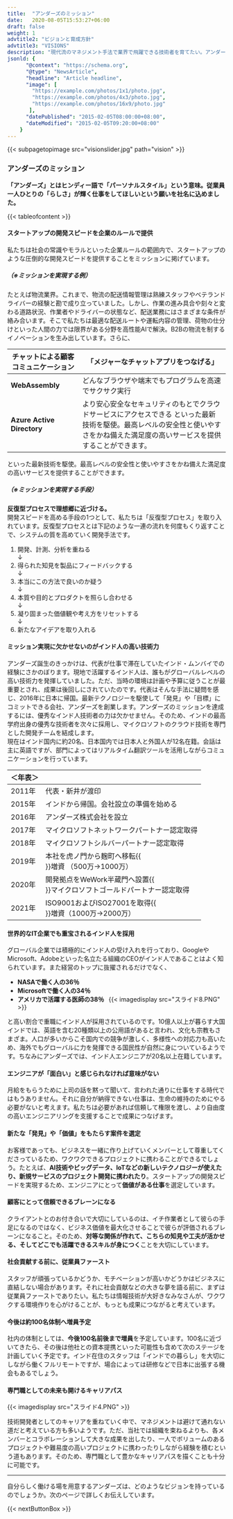 ```yaml
---
title:  "アンダーズのミッション"
date:   2020-08-05T15:53:27+06:00
draft: false
weight: 1
advtitle2: "ビジョンと育成方針"
advtitle3: "VISIONS"
description: "現代流のマネジメント手法で業界で飛躍できる技術者を育てたい。アンダーズは世界中のIT技術を組み合わせて、日本とインドので企業が抱える課題と向き合ってきました。そんな当社の土台にある、ビジョンや育成方針をお伝えします。"
jsonld: {
      "@context": "https://schema.org",
      "@type": "NewsArticle",
      "headline": "Article headline",
      "image": [
        "https://example.com/photos/1x1/photo.jpg",
        "https://example.com/photos/4x3/photo.jpg",
        "https://example.com/photos/16x9/photo.jpg"
       ],
      "datePublished": "2015-02-05T08:00:00+08:00",
      "dateModified": "2015-02-05T09:20:00+08:00"
    }
---
```

{{< subpagetopimage src="visionslider.jpg" path="vision" >}}

### アンダーズのミッション

**「アンダーズ」とはヒンディー語で「パーソナルスタイル」という意味。従業員一人ひとりの「らしさ」が輝く仕事をしてほしいという願いを社名に込めました。**

{{< tableofcontent >}}

#### スタートアップの開発スピードを企業のルールで提供

私たちは社会の常識やモラルといった企業ルールの範囲内で、スタートアップのような圧倒的な開発スピードを提供することをミッションに掲げています。

##### （※ミッションを実現する例）

たとえば物流業界。これまで、物流の配送情報管理は熟練スタッフやベテランドライバーの経験と勘で成り立っていました。しかし、作業の進み具合や刻々と変わる道路状況、作業者やドライバーの状態など、配送業務にはさまざまな条件が絡み合います。そこで私たちは最適な配送ルートや運転内容の管理、荷物の仕分けといった人間の力では限界がある分野を高性能AIで解決。B2Bの物流を制するイノベーションを生み出しています。さらに、

|**チャットによる顧客コミュニケーション**|「メジャーなチャットアプリをつなげる」|
|---|---|
|**WebAssembly**|どんなブラウザや端末でもプログラムを高速でサクサク実行|
|**Azure Active Directory**|より安心安全なセキュリティのもとでクラウドサービスにアクセスできる といった最新技術を駆使。最高レベルの安全性と使いやすさをかね備えた満足度の高いサービスを提供することができます。|
 
といった最新技術を駆使。最高レベルの安全性と使いやすさをかね備えた満足度の高いサービスを提供することができます。

##### （※ミッションを実現する手段）

**反復型プロセスで理想郷に近づける。**  
開発スピードを高める手段の1つとして、私たちは「反復型プロセス」を取り入れています。反復型プロセスとは下記のような一連の流れを何度もくり返すことで、システムの質を高めていく開発手法です。

1. 開発、計測、分析を重ねる  
   ↓  
2. 得られた知見を製品にフィードバックする  
   ↓  
3. 本当にこの方法で良いのか疑う  
   ↓  
4. 本質や目的とプロダクトを照らし合わせる  
   ↓  
5. 凝り固まった価値観や考え方をリセットする  
   ↓  
6. 新たなアイデアを取り入れる

#### ミッション実現に欠かせないのがインド人の高い技術力

アンダーズ誕生のきっかけは、代表が仕事で滞在していたインド・ムンバイでの経験にさかのぼります。現地で活躍するインド人は、誰もがグローバルレベルの高い技術力を発揮していました。ただ、当時の環境は計画や予算に従うことが最重要とされ、成果は後回しにされていたのです。代表はそんな手法に疑問を感じ、2016年に日本に帰国。最新テクノロジーを駆使して「発見」や「目標」にコミットできる会社、アンダーズを創業します。アンダーズのミッションを達成するには、優秀なインド人技術者の力は欠かせません。そのため、インドの最高学府出身の優秀な技術者を次々に採用し、マイクロソフトのクラウド技術を専門とした開発チームを結成します。  
現在はインド国内に約20名、日本国内では日本人と外国人が12名在籍。会話は主に英語ですが、部門によってはリアルタイム翻訳ツールを活用しながらコミュニケーションを行っています。

|**＜年表＞**| |
|---|---|
|2011年|代表・新井が渡印|
|2015年|インドから帰国。会社設立の準備を始める|
|2016年|アンダーズ株式会社を設立|
|2017年|マイクロソフトネットワークパートナー認定取得|
|2018年|マイクロソフトシルバーパートナー認定取得|
|2019年|本社を虎ノ門から麹町へ移転{{<br>}}増資 （500万→1000万）|
|2020年|開発拠点をWeWork半蔵門へ設置{{<br>}}マイクロソフトゴールドパートナー認定取得|
|2021年|ISO9001およびISO27001を取得{{<br>}}増資（1000万→2000万）|

#### 世界的なIT企業でも重宝されるインド人を採用

グローバル企業では積極的にインド人の受け入れを行っており、GoogleやMicrosoft、Adobeといった名立たる組織のCEOがインド人であることはよく知られています。また経営のトップに抜擢されるだけでなく、  
- **NASAで働く人の36％**  
- **Microsoftで働く人の34％**  
- **アメリカで活躍する医師の38％**
 
{{< imagedisplay  src="スライド8.PNG"  >}}

と高い割合で重職にインド人が採用されているのです。10億人以上が暮らす大国インドでは、英語を含む20種類以上の公用語があると言われ、文化も宗教もさまざま。人口が多いからこそ国内での競争が激しく、多様性への対応力も高いため、海外でもグローバルに力を発揮できる国民性が自然に身についているようです。ちなみにアンダーズでは、インド人エンジニアが20名以上在籍しています。

#### エンジニアが「面白い」と感じられなければ意味がない

月給をもらうために上司の話を黙って聞いて、言われた通りに仕事をする時代ではもうありません。それに自分が納得できない仕事は、生命の維持のためにやる必要がないと考えます。私たちは必要があれば信頼して権限を渡し、より自由度の高いエンジニアリングを支援することで成果につなげます。

####  新たな「発見」や「価値」をもたらす案件を選定

お客様であっても、ビジネスを一緒に作り上げていくメンバーとして尊重してくださっているため、ワクワクできるプロジェクトに携わることができるでしょう。たとえば、**AI技術やビッグデータ、IoTなどの新しいテクノロジーが使えたり、新規サービスのプロジェクト開発に携われたり**。スタートアップの開発スピードを実現するため、エンジニアにとって**価値がある仕事**を選定しています。

#### 顧客にとって信頼できるブレーンになる

クライアントとのお付き合いで大切にしているのは、イチ作業者として彼らの手足になるのではなく、ビジネス価値を最大化させることで彼らが評価されるブレーンになること。そのため、**対等な関係が作れて、こちらの知見や工夫が活かせる、そしてどこでも活躍できるスキルが身につく**ことを大切にしています。

#### 社会貢献する前に、従業員ファースト

スタッフが頑張っているかどうか、モチベーションが高いかどうかはビジネスに直結しない場合があります。それに社会貢献などの大きな夢を語る前に、まずは従業員ファーストでありたい。私たちは情報技術が大好きなみなさんが、ワクワクする環境作りを心がけることが、もっとも成果につながると考えています。

#### 今後は約100名体制へ増員予定

社内の体制としては、**今後100名前後まで増員**を予定しています。100名に近づいてきたら、その後は他社との資本提携といった可能性も含めて次のステージを計画していく予定です。インド在住のスタッフは「インドでの暮らし」を大切にしながら働くフルリモートですが、場合によっては研修などで日本に出張する機会もあるでしょう。

#### 専門職としての未来も開けるキャリアパス

{{< imagedisplay  src="スライド4.PNG"  >}}

技術開発者としてのキャリアを重ねていく中で、マネジメントは避けて通れない道だと考えている方も多いようです。ただ、当社では組織を束ねるよりも、各メンバーとコラボレーションして大きな成果を出したり、一人でボリュームのあるプロジェクトや難易度の高いプロジェクトに携わったりしながら経験を積むという道もあります。そのため、専門職として豊かなキャリアパスを描くことも十分に可能です。

---

自分らしく働ける場を用意するアンダーズは、どのようなビジョンを持っているのでしょうか。次のページで詳しくお伝えしています。

{{< nextButtonBox >}}
